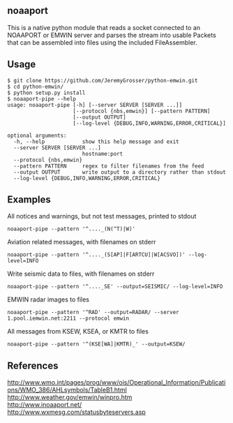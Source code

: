noaaport
--------
This is a native python module that reads a socket connected to an
NOAAPORT or EMWIN server and parses the stream into usable Packets
that can be assembled into files using the included FileAssembler.

Usage
-----
```
$ git clone https://github.com/JeremyGrosser/python-emwin.git
$ cd python-emwin/
$ python setup.py install
$ noaaport-pipe --help
usage: noaaport-pipe [-h] [--server SERVER [SERVER ...]]
                     [--protocol {nbs,emwin}] [--pattern PATTERN]
                     [--output OUTPUT]
                     [--log-level {DEBUG,INFO,WARNING,ERROR,CRITICAL}]

optional arguments:
  -h, --help            show this help message and exit
  --server SERVER [SERVER ...]
                        hostname:port
  --protocol {nbs,emwin}
  --pattern PATTERN     regex to filter filenames from the feed
  --output OUTPUT       write output to a directory rather than stdout
  --log-level {DEBUG,INFO,WARNING,ERROR,CRITICAL}
```

Examples
--------
All notices and warnings, but not test messages, printed to stdout
```
noaaport-pipe --pattern '^...._(N(^T)|W)'
```

Aviation related messages, with filenames on stderr
```
noaaport-pipe --pattern '^...._(S[AP]|F[ARTCU]|W[ACSVO])' --log-level=INFO
```

Write seismic data to files, with filenames on stderr
```
noaaport-pipe --pattern '^...._SE' --output=SEISMIC/ --log-level=INFO
```

EMWIN radar images to files
```
noaaport-pipe --pattern '^RAD' --output=RADAR/ --server 1.pool.iemwin.net:2211 --protocol emwin
```

All messages from KSEW, KSEA, or KMTR to files
```
noaaport-pipe --pattern '^(KSE[WA]|KMTR)_' --output=KSEW/
```

References
----------
http://www.wmo.int/pages/prog/www/ois/Operational_Information/Publications/WMO_386/AHLsymbols/TableB1.html  
http://www.weather.gov/emwin/winpro.htm  
http://www.inoaaport.net/  
http://www.wxmesg.com/statusbyteservers.asp  
